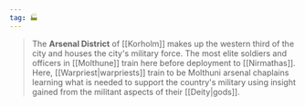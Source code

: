 ```yaml
---
tag: 🏭
---
```

> The **Arsenal District** of [[Korholm]] makes up the western third of the city and houses the city's military force. The most elite soldiers and officers in [[Molthune]] train here before deployment to [[Nirmathas]]. Here, [[Warpriest|warpriests]] train to be Molthuni arsenal chaplains learning what is needed to support the country's military using insight gained from the militant aspects of their [[Deity|gods]].








